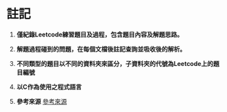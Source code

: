 # 註記

1. **僅紀錄Leetcode練習題目及過程，包含題目內容及解題思路。**

2. **解題過程碰到的問題，在每個文檔後註記查詢並吸收後的解析。** 

3. **不同類型的題目以不同的資料夾來區分，子資料夾的代號為Leetcode上的題目編號**

4. **以C作為使用之程式語言**

5. **參考來源**
[參考來源](https://github.com/youngyangyang04/leetcode-master)

